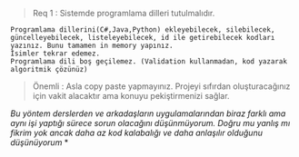 > Req 1 : Sistemde programlama dilleri tutulmalıdır.

    Programlama dillerini(C#,Java,Python) ekleyebilecek, silebilecek, güncelleyebilecek, listeleyebilecek, id ile getirebilecek kodları yazınız. Bunu tamamen in memory yapınız.
    İsimler tekrar edemez.
    Programlama dili boş geçilemez. (Validation kullanmadan, kod yazarak algoritmik çözünüz)

> Önemli : Asla copy paste yapmayınız. Projeyi sıfırdan oluşturacağınız için vakit alacaktır ama konuyu pekiştirmenizi sağlar.

_Bu yöntem derslerden ve arkadaşların uygulamalarından biraz farklı ama aynı işi yaptığı sürece sorun olacağını düşünmüyorum. Doğru mu yanlış mı fikrim yok ancak daha az kod kalabalığı ve daha anlaşılır olduğunu düşünüyorum_ *
